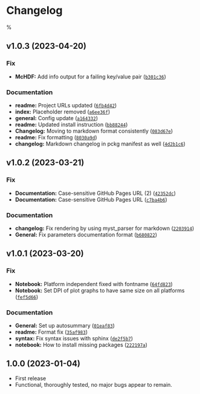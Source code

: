 
Changelog
=========

% <!--next-version-placeholder-->

## v1.0.3 (2023-04-20)
### Fix
* **McHDF:** Add info output for a failing key/value pair ([`b301c36`](https://github.com/BAMresearch/McSAS3/commit/b301c36878b5f42bd81bfb49857003e09fd0a234))

### Documentation
* **readme:** Project URLs updated ([`6fb4d42`](https://github.com/BAMresearch/McSAS3/commit/6fb4d426eac39082fc74adef3358166484ca46fa))
* **index:** Placeholder removed ([`a6ee36f`](https://github.com/BAMresearch/McSAS3/commit/a6ee36f600f2490b85d4976d7cbdb45877a65870))
* **general:** Config update ([`a164332`](https://github.com/BAMresearch/McSAS3/commit/a1643325b714dc8a0b6e5412323ff7f34242a06c))
* **readme:** Updated install instruction ([`bb88244`](https://github.com/BAMresearch/McSAS3/commit/bb88244fb2271558d2bc94aeccbb23ad9510d214))
* **Changelog:** Moving to markdown format consistently ([`083d67e`](https://github.com/BAMresearch/McSAS3/commit/083d67e44da904e17b76bb19977386cb762d5f72))
* **readme:** Fix formatting ([`8030a9d`](https://github.com/BAMresearch/McSAS3/commit/8030a9dafecfbea72ed1b46ac90daedf5b083b39))
* **changelog:** Markdown changelog in pckg manifest as well ([`4d2b1c6`](https://github.com/BAMresearch/McSAS3/commit/4d2b1c6528d986a6e671fe02244d643419bb3bc9))

## v1.0.2 (2023-03-21)
### Fix
* **Documentation:** Case-sensitive GitHub Pages URL (2) ([`42352dc`](https://github.com/BAMresearch/McSAS3/commit/42352dc7031c6cf0828db921e1b770969b29fa00))
* **Documentation:** Case-sensitive GitHub Pages URL ([`c7ba4b6`](https://github.com/BAMresearch/McSAS3/commit/c7ba4b676581cfeb55276d1e724141fbcc1c916c))

### Documentation
* **changelog:** Fix rendering by using myst_parser for markdown ([`2203914`](https://github.com/BAMresearch/McSAS3/commit/2203914b0b7191016e6bdc2591286eac4c7f54b3))
* **General:** Fix parameters documentation format ([`b680822`](https://github.com/BAMresearch/McSAS3/commit/b6808225a60312ac3e500c2b46580efdca54a4e8))

## v1.0.1 (2023-03-20)
### Fix
* **Notebook:** Platform independent fixed with fontname ([`64fd823`](https://github.com/BAMresearch/McSAS3/commit/64fd8232f6e6552bf2fcd74e01387c850bdde894))
* **Notebook:** Set DPI of plot graphs to have same size on all platforms ([`fef5d66`](https://github.com/BAMresearch/McSAS3/commit/fef5d663d8d0c04c469b044ad212e9c2b2e749a8))

### Documentation
* **General:** Set up autosummary ([`01eaf83`](https://github.com/BAMresearch/McSAS3/commit/01eaf835bd2b245090ff7153c5201150e14eee6f))
* **readme:** Format fix ([`35af983`](https://github.com/BAMresearch/McSAS3/commit/35af983fd459a4b90ab8b7f6a840b43d7fd5b82c))
* **syntax:** Fix syntax issues with sphinx ([`de2f5b7`](https://github.com/BAMresearch/McSAS3/commit/de2f5b7455fb73bcac1bb68fe076ea779374cabc))
* **notebook:** How to install missing packages ([`222197a`](https://github.com/BAMresearch/McSAS3/commit/222197ab29335b6a9c0e239cb8ed99120c2ea851))


## 1.0.0 (2023-01-04)

* First release
* Functional, thoroughly tested, no major bugs appear to remain.
